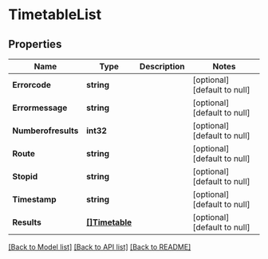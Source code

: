 # TimetableList

## Properties
Name | Type | Description | Notes
------------ | ------------- | ------------- | -------------
**Errorcode** | **string** |  | [optional] [default to null]
**Errormessage** | **string** |  | [optional] [default to null]
**Numberofresults** | **int32** |  | [optional] [default to null]
**Route** | **string** |  | [optional] [default to null]
**Stopid** | **string** |  | [optional] [default to null]
**Timestamp** | **string** |  | [optional] [default to null]
**Results** | [**[]Timetable**](Timetable.md) |  | [optional] [default to null]

[[Back to Model list]](../README.md#documentation-for-models) [[Back to API list]](../README.md#documentation-for-api-endpoints) [[Back to README]](../README.md)


